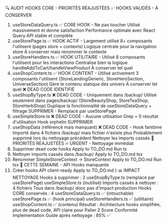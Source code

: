 🔍 AUDIT HOOKS CORE - PRIORITÉS RÉAJUSTÉES
✅ HOOKS VALIDÉS - À CONSERVER

1. useStoreDataQuery.ts
   ✅ CORE HOOK - Ne pas toucher
   Utilisé massivement et donne satisfaction
   Performance optimale avec React Query
   API stable et complète
2. useStorePage.ts
   ✅ HOOK ACTIF - Largement utilisé
   8+ composants l'utilisent (pages store + contexts)
   Logique centrale pour la navigation store
   À conserver mais renommer le contexte
3. useStoreHandlers.ts
   ✅ HOOK UTILITAIRE - Utilisé
   8 composants l'utilisent pour les interactions
   Centralise bien la logique handleAddToCart/handleViewProduct
   À conserver tel quel
4. useShopContent.ts
   ✅ HOOK CONTENT - Utilisé activement
   3 composants l'utilisent (StoreLandingGeneric, StoreHeroSection, UniverseSection)
   Gère le contenu statique des univers
   À conserver tel quel
   ❌ DEAD CODE IDENTIFIÉ
5. useShopByType.ts
   ❌ DEAD CODE - Uniquement dans /backup/
   Utilisé seulement dans pages/backup/ (StoreBeautyShop, StoreTeaShop, StoreHerbShop)
   Duplique la fonctionnalité de useStoreDataQuery + filtrage
   SUPPRIMER - Remplacé par useStorePage
6. useSimpleStore.ts
   ❌ DEAD CODE - Aucune utilisation
   Grep = 0 résultat d'utilisation
   Hook orphelin
   SUPPRIMER
7. useShopData (référencé mais manquant)
   ❌ DEAD CODE - Hook fantôme
   Importé dans 4 fichiers /backup/ mais fichier n'existe plus
   Probablement supprimé lors du nettoyage précédent
   Nettoyer les imports cassés
   🎯 PRIORITÉS RÉAJUSTÉES
   🔥 URGENT - Nettoyage immédiat
8. Supprimer dead code hooks
   Apply to TO_DO.md
   Run
   ts
9. Nettoyer imports cassés dans /backup/
   Apply to TO_DO.md
   tsx
10. Renommer SimpleStoreContext → StoreContext
    Apply to TO_DO.md
    Run
    tsx
    📅 CETTE SEMAINE - API Hooks manquante
11. Créer hooks API client-ready
    Apply to TO_DO.md
    }
    📊 IMPACT NETTOYAGE
    Hooks à supprimer : 2
    useShopByType.ts (remplacé par useStorePage)
    useSimpleStore.ts (inutilisé)
    Imports cassés à nettoyer : 4 fichiers
    Tous dans /backup/ donc pas d'impact production
    Hooks CORE conservés : 4
    useStoreDataQuery.ts ✅ (intouchable)
    useStorePage.ts ✅ (hook principal)
    useStoreHandlers.ts ✅ (utilitaire)
    useShopContent.ts ✅ (contenu)
    Résultat : Architecture hooks simplifiée, plus de dead code, API claire pour Palier 2
    Score Conformité Implementation Guide après nettoyage : 85% ✅
